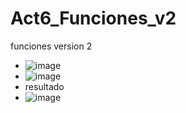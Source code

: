 # Act6_Funciones_v2
funciones version 2
- ![image](https://github.com/user-attachments/assets/48f0fcbe-c223-47d8-b322-92606d747bc1)
- ![image](https://github.com/user-attachments/assets/c9f16b55-d0ab-41dc-ba45-be0d49a37da9)
- resultado
- ![image](https://github.com/user-attachments/assets/79611903-5d24-4c76-8c40-a83ba8171732)


